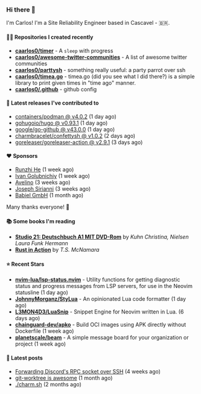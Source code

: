 ### Hi there 👋

I'm Carlos! I'm a Site Reliability Engineer based in Cascavel - 🇧🇷.

#### 👨‍💻 Repositories I created recently
- **[caarlos0/timer](https://github.com/caarlos0/timer)** - A `sleep` with progress
- **[caarlos0/awesome-twitter-communities](https://github.com/caarlos0/awesome-twitter-communities)** - A list of awesome twitter communities
- **[caarlos0/parttysh](https://github.com/caarlos0/parttysh)** - something really useful: a party parrot over ssh
- **[caarlos0/timea.go](https://github.com/caarlos0/timea.go)** - timea.go (did you see what I did there?) is a simple library to print given times in &#34;time ago&#34; manner.
- **[caarlos0/.github](https://github.com/caarlos0/.github)** - github config

#### 🚀 Latest releases I've contributed to


- [containers/podman @ v4.0.2](https://github.com/containers/podman/releases/tag/v4.0.2) (1 day ago)
- [gohugoio/hugo @ v0.93.1](https://github.com/gohugoio/hugo/releases/tag/v0.93.1) (1 day ago)
- [google/go-github @ v43.0.0](https://github.com/google/go-github/releases/tag/v43.0.0) (1 day ago)
- [charmbracelet/confettysh @ v1.0.2](https://github.com/charmbracelet/confettysh/releases/tag/v1.0.2) (2 days ago)
- [goreleaser/goreleaser-action @ v2.9.1](https://github.com/goreleaser/goreleaser-action/releases/tag/v2.9.1) (3 days ago)

#### ❤️ Sponsors
- [Runzhi He](https://github.com/12f23eddde) (1 week ago)
- [Ivan Golubnichiy](https://github.com/h1kkan) (1 week ago)
- [Avelino](https://github.com/avelino) (3 weeks ago)
- [Joseph Sirianni](https://github.com/jsirianni) (3 weeks ago)
- [Babiel GmbH](https://github.com/babiel) (1 month ago)

Many thanks everyone! 🙏

#### 📚 Some books I'm reading
- **[Studio 21: Deutschbuch A1 MIT DVD-Rom](https://www.goodreads.com/book/show/25495148-studio-21)** by _Kuhn Christina, Nielsen Laura Funk Hermann_
- **[Rust in Action](https://www.goodreads.com/book/show/45731908-rust-in-action)** by _T.S. McNamara_

#### ⭐ Recent Stars


- **[nvim-lua/lsp-status.nvim](https://github.com/nvim-lua/lsp-status.nvim)** - Utility functions for getting diagnostic status and progress messages from LSP servers, for use in the Neovim statusline (1 day ago)
- **[JohnnyMorganz/StyLua](https://github.com/JohnnyMorganz/StyLua)** - An opinionated Lua code formatter (1 day ago)
- **[L3MON4D3/LuaSnip](https://github.com/L3MON4D3/LuaSnip)** - Snippet Engine for Neovim written in Lua. (6 days ago)
- **[chainguard-dev/apko](https://github.com/chainguard-dev/apko)** - Build OCI images using APK directly without Dockerfile (1 week ago)
- **[planetscale/beam](https://github.com/planetscale/beam)** - A simple message board for your organization or project (1 week ago)

#### 📄 Latest posts
- [Forwarding Discord&#39;s RPC socket over SSH](https://carlosbecker.com/posts/discord-rpc-ssh/) (4 weeks ago)
- [git-worktree is awesome](https://carlosbecker.com/posts/git-worktrees/) (1 month ago)
- [./charm.sh](https://carlosbecker.com/posts/charm/) (2 months ago)
